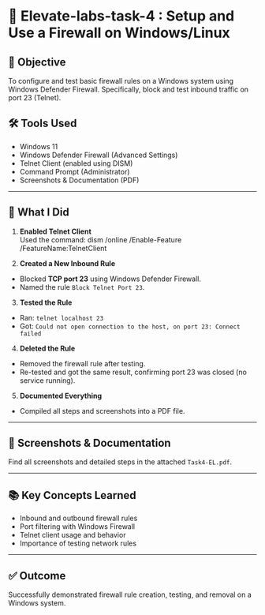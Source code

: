 # 🔐 Elevate-labs-task-4 : Setup and Use a Firewall on Windows/Linux 

## 📌 Objective
To configure and test basic firewall rules on a Windows system using Windows Defender Firewall. Specifically, block and test inbound traffic on port 23 (Telnet).


## 🛠 Tools Used
- Windows 11
- Windows Defender Firewall (Advanced Settings)
- Telnet Client (enabled using DISM)
- Command Prompt (Administrator)
- Screenshots & Documentation (PDF)

---

## 📂 What I Did

1. **Enabled Telnet Client**  
   Used the command: dism /online /Enable-Feature /FeatureName:TelnetClient

2. **Created a New Inbound Rule**  
- Blocked **TCP port 23** using Windows Defender Firewall.
- Named the rule `Block Telnet Port 23`.

3. **Tested the Rule**  
- Ran: `telnet localhost 23`
- Got: `Could not open connection to the host, on port 23: Connect failed`

4. **Deleted the Rule**  
- Removed the firewall rule after testing.
- Re-tested and got the same result, confirming port 23 was closed (no service running).

5. **Documented Everything**  
- Compiled all steps and screenshots into a PDF file.

---

## 📸 Screenshots & Documentation
Find all screenshots and detailed steps in the attached `Task4-EL.pdf`.

---

## 📚 Key Concepts Learned
- Inbound and outbound firewall rules
- Port filtering with Windows Firewall
- Telnet client usage and behavior
- Importance of testing network rules

---

## ✅ Outcome
Successfully demonstrated firewall rule creation, testing, and removal on a Windows system.



